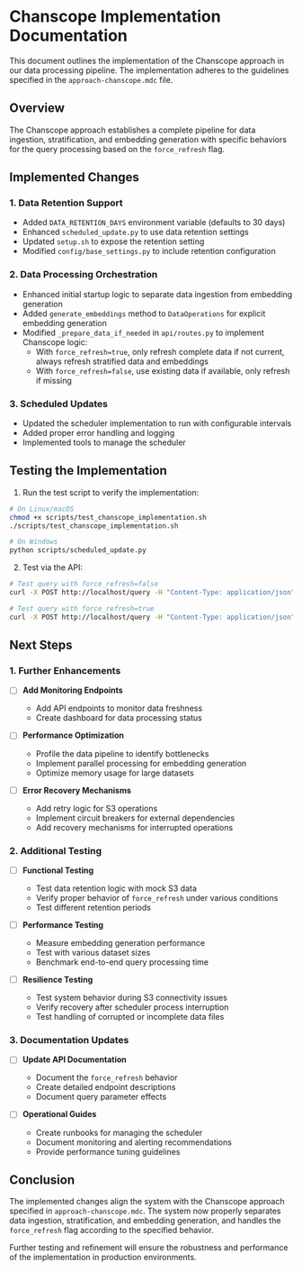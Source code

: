 # Chanscope Implementation Documentation

This document outlines the implementation of the Chanscope approach in our data processing pipeline. The implementation adheres to the guidelines specified in the `approach-chanscope.mdc` file.

## Overview

The Chanscope approach establishes a complete pipeline for data ingestion, stratification, and embedding generation with specific behaviors for the query processing based on the `force_refresh` flag.

## Implemented Changes

### 1. Data Retention Support

- Added `DATA_RETENTION_DAYS` environment variable (defaults to 30 days)
- Enhanced `scheduled_update.py` to use data retention settings
- Updated `setup.sh` to expose the retention setting
- Modified `config/base_settings.py` to include retention configuration

### 2. Data Processing Orchestration

- Enhanced initial startup logic to separate data ingestion from embedding generation
- Added `generate_embeddings` method to `DataOperations` for explicit embedding generation
- Modified `_prepare_data_if_needed` in `api/routes.py` to implement Chanscope logic:
  - With `force_refresh=true`, only refresh complete data if not current, always refresh stratified data and embeddings
  - With `force_refresh=false`, use existing data if available, only refresh if missing

### 3. Scheduled Updates

- Updated the scheduler implementation to run with configurable intervals
- Added proper error handling and logging
- Implemented tools to manage the scheduler

## Testing the Implementation

1. Run the test script to verify the implementation:

```bash
# On Linux/macOS
chmod +x scripts/test_chanscope_implementation.sh
./scripts/test_chanscope_implementation.sh

# On Windows
python scripts/scheduled_update.py
```

2. Test via the API:

```bash
# Test query with force_refresh=false
curl -X POST http://localhost/query -H "Content-Type: application/json" -d '{"query": "test query", "force_refresh": false}'

# Test query with force_refresh=true
curl -X POST http://localhost/query -H "Content-Type: application/json" -d '{"query": "test query", "force_refresh": true}'
```

## Next Steps

### 1. Further Enhancements

- [ ] **Add Monitoring Endpoints**
  - Add API endpoints to monitor data freshness
  - Create dashboard for data processing status

- [ ] **Performance Optimization**
  - Profile the data pipeline to identify bottlenecks
  - Implement parallel processing for embedding generation
  - Optimize memory usage for large datasets

- [ ] **Error Recovery Mechanisms**
  - Add retry logic for S3 operations
  - Implement circuit breakers for external dependencies
  - Add recovery mechanisms for interrupted operations

### 2. Additional Testing

- [ ] **Functional Testing**
  - Test data retention logic with mock S3 data
  - Verify proper behavior of `force_refresh` under various conditions
  - Test different retention periods

- [ ] **Performance Testing**
  - Measure embedding generation performance
  - Test with various dataset sizes
  - Benchmark end-to-end query processing time

- [ ] **Resilience Testing**
  - Test system behavior during S3 connectivity issues
  - Verify recovery after scheduler process interruption
  - Test handling of corrupted or incomplete data files

### 3. Documentation Updates

- [ ] **Update API Documentation**
  - Document the `force_refresh` behavior
  - Create detailed endpoint descriptions
  - Document query parameter effects

- [ ] **Operational Guides**
  - Create runbooks for managing the scheduler
  - Document monitoring and alerting recommendations
  - Provide performance tuning guidelines

## Conclusion

The implemented changes align the system with the Chanscope approach specified in `approach-chanscope.mdc`. The system now properly separates data ingestion, stratification, and embedding generation, and handles the `force_refresh` flag according to the specified behavior.

Further testing and refinement will ensure the robustness and performance of the implementation in production environments. 